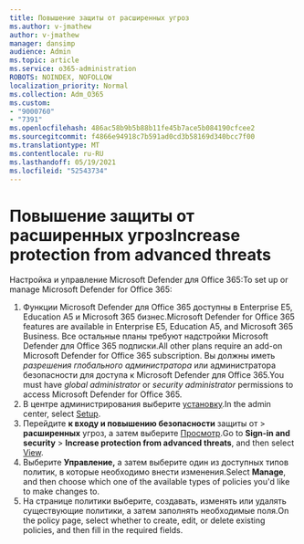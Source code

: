 ```yaml
---
title: Повышение защиты от расширенных угроз
ms.author: v-jmathew
author: v-jmathew
manager: dansimp
audience: Admin
ms.topic: article
ms.service: o365-administration
ROBOTS: NOINDEX, NOFOLLOW
localization_priority: Normal
ms.collection: Adm_O365
ms.custom:
- "9000760"
- "7391"
ms.openlocfilehash: 486ac58b9b5b88b11fe45b7ace5b084190cfcee2
ms.sourcegitcommit: f4866e94918c7b591ad0cd3b58169d340bcc7f00
ms.translationtype: MT
ms.contentlocale: ru-RU
ms.lasthandoff: 05/19/2021
ms.locfileid: "52543734"
---
```

# <a name="increase-protection-from-advanced-threats"></a><span data-ttu-id="b8d6d-102">Повышение защиты от расширенных угроз</span><span class="sxs-lookup"><span data-stu-id="b8d6d-102">Increase protection from advanced threats</span></span>

<span data-ttu-id="b8d6d-103">Настройка и управление Microsoft Defender для Office 365:</span><span class="sxs-lookup"><span data-stu-id="b8d6d-103">To set up or manage Microsoft Defender for Office 365:</span></span>

1. <span data-ttu-id="b8d6d-104">Функции Microsoft Defender для Office 365 доступны в Enterprise E5, Education A5 и Microsoft 365 бизнес.</span><span class="sxs-lookup"><span data-stu-id="b8d6d-104">Microsoft Defender for Office 365 features are available in Enterprise E5, Education A5, and Microsoft 365 Business.</span></span> <span data-ttu-id="b8d6d-105">Все остальные планы требуют надстройки Microsoft Defender для Office 365 подписки.</span><span class="sxs-lookup"><span data-stu-id="b8d6d-105">All other plans require an add-on Microsoft Defender for Office 365 subscription.</span></span> <span data-ttu-id="b8d6d-106">Вы должны иметь  *разрешения глобального администратора* или администратора безопасности для доступа к Microsoft Defender для Office 365.</span><span class="sxs-lookup"><span data-stu-id="b8d6d-106">You must have *global administrator* or *security administrator* permissions to access Microsoft Defender for Office 365.</span></span>
2. <span data-ttu-id="b8d6d-107">В центре администрирования выберите [установку](https://go.microsoft.com/fwlink/p/?linkid=2075721).</span><span class="sxs-lookup"><span data-stu-id="b8d6d-107">In the admin center, select [Setup](https://go.microsoft.com/fwlink/p/?linkid=2075721).</span></span>
3. <span data-ttu-id="b8d6d-108">Перейдите **к входу и повышению безопасности** защиты от  >  **расширенных** угроз, а затем выберите [Просмотр](https://go.microsoft.com/fwlink/?linkid=2109302).</span><span class="sxs-lookup"><span data-stu-id="b8d6d-108">Go to **Sign-in and security** > **Increase protection from advanced threats**, and then select [View](https://go.microsoft.com/fwlink/?linkid=2109302).</span></span>
4. <span data-ttu-id="b8d6d-109">Выберите **Управление,** а затем выберите один из доступных типов политик, в которые необходимо внести изменения.</span><span class="sxs-lookup"><span data-stu-id="b8d6d-109">Select **Manage**, and then choose which one of the available types of policies you'd like to make changes to.</span></span>
5. <span data-ttu-id="b8d6d-110">На странице политики выберите, создавать, изменять или удалять существующие политики, а затем заполнять необходимые поля.</span><span class="sxs-lookup"><span data-stu-id="b8d6d-110">On the policy page, select whether to create, edit, or delete existing policies, and then fill in the required fields.</span></span>
